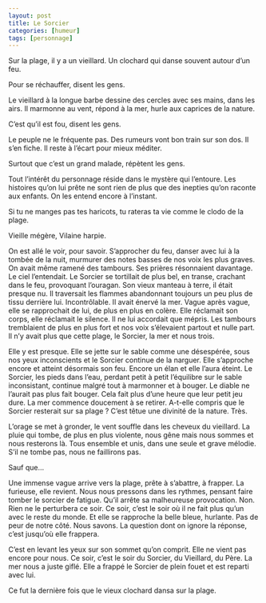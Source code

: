 ```yaml
---
layout: post
title: Le Sorcier
categories: [humeur]
tags: [personnage]
---
```


Sur la plage, il y a un vieillard. Un clochard qui danse souvent autour d’un feu.

Pour se réchauffer, disent les gens.

Le vieillard à la longue barbe dessine des cercles avec ses mains, dans les airs. Il marmonne au vent, répond à la mer, hurle aux caprices de la nature.

C’est qu’il est fou, disent les gens.

Le peuple ne le fréquente pas. Des rumeurs vont bon train sur son dos. Il s’en fiche. Il reste à l’écart pour mieux méditer.

Surtout que c’est un grand malade, répètent les gens.

Tout l’intérêt du personnage réside dans le mystère qui l’entoure. Les histoires qu’on lui prête ne sont rien de plus que des inepties qu’on raconte aux enfants. On les entend encore à l’instant.

Si tu ne manges pas tes haricots, tu rateras ta vie comme le clodo de la plage.

Vieille mégère, Vilaine harpie.

On est allé le voir, pour savoir. S’approcher du feu, danser avec lui à la tombée de la nuit, murmurer des notes basses de nos voix les plus graves. On avait même ramené des tambours. Ses prières résonnaient davantage. Le ciel l’entendait. Le Sorcier se tortillait de plus bel, en transe, crachant dans le feu, provoquant l’ouragan.
Son vieux manteau à terre, il était presque nu. Il traversait les flammes abandonnant toujours un peu plus de tissu derrière lui. Incontrôlable.
Il avait énervé la mer. Vague après vague, elle se rapprochait de lui, de plus en plus en colère. Elle réclamait son corps, elle réclamait le silence. Il ne lui accordait que mépris.
Les tambours tremblaient de plus en plus fort et nos voix s’élevaient partout et nulle part. Il n’y avait plus que cette plage, le Sorcier, la mer et nous trois.

Elle y est presque. Elle se jette sur le sable comme une désespérée, sous nos yeux inconscients et le Sorcier continue de la narguer. Elle s’approche encore et atteint désormais son feu. Encore un élan et elle l’aura éteint.
Le Sorcier, les pieds dans l’eau, perdant petit à petit l’équilibre sur le sable inconsistant, continue malgré tout à marmonner et à bouger. Le diable ne l’aurait pas plus fait bouger.
Cela fait plus d’une heure que leur petit jeu dure. La mer commence doucement à se retirer. A-t-elle compris que le Sorcier resterait sur sa plage ? C’est têtue une divinité de la nature. Très.

L’orage se met à gronder, le vent souffle dans les cheveux du vieillard. La pluie qui tombe, de plus en plus violente, nous gêne mais nous sommes et nous resterons là. Tous ensemble et unis, dans une seule et grave mélodie. S’il ne tombe pas, nous ne faillirons pas.

Sauf que…

Une immense vague arrive vers la plage, prête à s’abattre, à frapper. La furieuse, elle revient. Nous nous pressons dans les rythmes, pensant faire tomber le sorcier de fatigue. Qu’il arrête sa malheureuse provocation. Non. Rien ne le perturbera ce soir. Ce soir, c’est le soir où il ne fait plus qu’un avec le reste du monde.
Et elle se rapproche la belle bleue, hurlante. Pas de peur de notre côté. Nous savons. La question dont on ignore la réponse, c’est jusqu’où elle frappera.

C’est en levant les yeux sur son sommet qu’on comprit. Elle ne vient pas encore pour nous. Ce soir, c’est le soir du Sorcier, du Vieillard, du Père. La mer nous a juste giflé. Elle a frappé le Sorcier de plein fouet et est reparti avec lui.

Ce fut la dernière fois que le vieux clochard dansa sur la plage.
